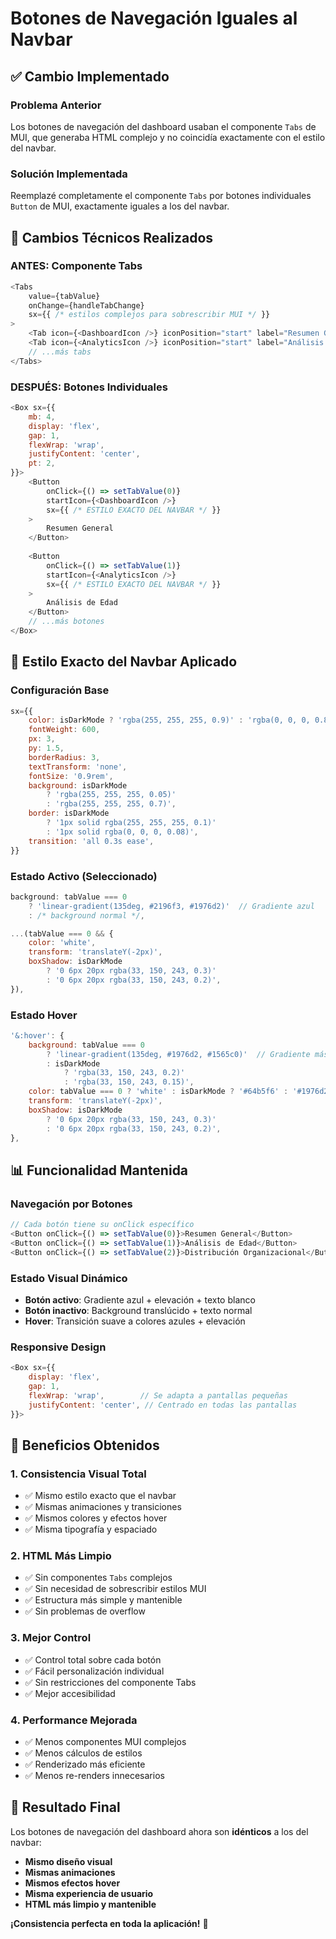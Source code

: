 # Botones de Navegación Iguales al Navbar

## ✅ Cambio Implementado

### **Problema Anterior**
Los botones de navegación del dashboard usaban el componente `Tabs` de MUI, que generaba HTML complejo y no coincidía exactamente con el estilo del navbar.

### **Solución Implementada**
Reemplazé completamente el componente `Tabs` por botones individuales `Button` de MUI, exactamente iguales a los del navbar.

## 🔧 Cambios Técnicos Realizados

### **ANTES: Componente Tabs**
```javascript
<Tabs 
    value={tabValue} 
    onChange={handleTabChange} 
    sx={{ /* estilos complejos para sobrescribir MUI */ }}
>
    <Tab icon={<DashboardIcon />} iconPosition="start" label="Resumen General" />
    <Tab icon={<AnalyticsIcon />} iconPosition="start" label="Análisis de Edad" />
    // ...más tabs
</Tabs>
```

### **DESPUÉS: Botones Individuales**
```javascript
<Box sx={{ 
    mb: 4,
    display: 'flex',
    gap: 1,
    flexWrap: 'wrap',
    justifyContent: 'center',
    pt: 2,
}}>
    <Button 
        onClick={() => setTabValue(0)}
        startIcon={<DashboardIcon />}
        sx={{ /* ESTILO EXACTO DEL NAVBAR */ }}
    >
        Resumen General
    </Button>
    
    <Button 
        onClick={() => setTabValue(1)}
        startIcon={<AnalyticsIcon />}
        sx={{ /* ESTILO EXACTO DEL NAVBAR */ }}
    >
        Análisis de Edad
    </Button>
    // ...más botones
</Box>
```

## 🎨 Estilo Exacto del Navbar Aplicado

### **Configuración Base**
```javascript
sx={{ 
    color: isDarkMode ? 'rgba(255, 255, 255, 0.9)' : 'rgba(0, 0, 0, 0.8)',
    fontWeight: 600,
    px: 3,
    py: 1.5,
    borderRadius: 3,
    textTransform: 'none',
    fontSize: '0.9rem',
    background: isDarkMode 
        ? 'rgba(255, 255, 255, 0.05)' 
        : 'rgba(255, 255, 255, 0.7)',
    border: isDarkMode
        ? '1px solid rgba(255, 255, 255, 0.1)'
        : '1px solid rgba(0, 0, 0, 0.08)',
    transition: 'all 0.3s ease',
}}
```

### **Estado Activo (Seleccionado)**
```javascript
background: tabValue === 0 
    ? 'linear-gradient(135deg, #2196f3, #1976d2)'  // Gradiente azul
    : /* background normal */,

...(tabValue === 0 && {
    color: 'white',
    transform: 'translateY(-2px)',
    boxShadow: isDarkMode
        ? '0 6px 20px rgba(33, 150, 243, 0.3)'
        : '0 6px 20px rgba(33, 150, 243, 0.2)',
}),
```

### **Estado Hover**
```javascript
'&:hover': {
    background: tabValue === 0 
        ? 'linear-gradient(135deg, #1976d2, #1565c0)'  // Gradiente más oscuro
        : isDarkMode 
            ? 'rgba(33, 150, 243, 0.2)' 
            : 'rgba(33, 150, 243, 0.15)',
    color: tabValue === 0 ? 'white' : isDarkMode ? '#64b5f6' : '#1976d2',
    transform: 'translateY(-2px)',
    boxShadow: isDarkMode
        ? '0 6px 20px rgba(33, 150, 243, 0.3)'
        : '0 6px 20px rgba(33, 150, 243, 0.2)',
},
```

## 📊 Funcionalidad Mantenida

### **Navegación por Botones**
```javascript
// Cada botón tiene su onClick específico
<Button onClick={() => setTabValue(0)}>Resumen General</Button>
<Button onClick={() => setTabValue(1)}>Análisis de Edad</Button>
<Button onClick={() => setTabValue(2)}>Distribución Organizacional</Button>
```

### **Estado Visual Dinámico**
- **Botón activo**: Gradiente azul + elevación + texto blanco
- **Botón inactivo**: Background translúcido + texto normal
- **Hover**: Transición suave a colores azules + elevación

### **Responsive Design**
```javascript
<Box sx={{ 
    display: 'flex',
    gap: 1,
    flexWrap: 'wrap',        // Se adapta a pantallas pequeñas
    justifyContent: 'center', // Centrado en todas las pantallas
}}>
```

## 🎯 Beneficios Obtenidos

### **1. Consistencia Visual Total**
- ✅ Mismo estilo exacto que el navbar
- ✅ Mismas animaciones y transiciones
- ✅ Mismos colores y efectos hover
- ✅ Misma tipografía y espaciado

### **2. HTML Más Limpio**
- ✅ Sin componentes `Tabs` complejos
- ✅ Sin necesidad de sobrescribir estilos MUI
- ✅ Estructura más simple y mantenible
- ✅ Sin problemas de overflow

### **3. Mejor Control**
- ✅ Control total sobre cada botón
- ✅ Fácil personalización individual
- ✅ Sin restricciones del componente Tabs
- ✅ Mejor accesibilidad

### **4. Performance Mejorada**
- ✅ Menos componentes MUI complejos
- ✅ Menos cálculos de estilos
- ✅ Renderizado más eficiente
- ✅ Menos re-renders innecesarios

## 🚀 Resultado Final

Los botones de navegación del dashboard ahora son **idénticos** a los del navbar:

- **Mismo diseño visual**
- **Mismas animaciones**
- **Mismos efectos hover**
- **Misma experiencia de usuario**
- **HTML más limpio y mantenible**

**¡Consistencia perfecta en toda la aplicación!** 🎉